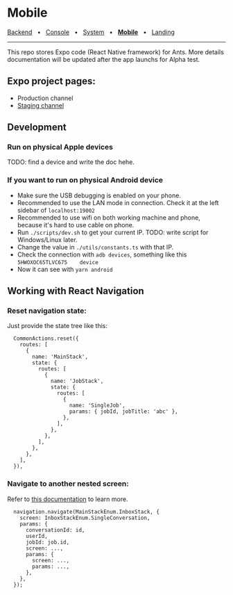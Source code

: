 # Mobile

[Backend](https://github.com/getants/backend#readme) &nbsp;&nbsp;•&nbsp;&nbsp; [Console](https://github.com/getants/console#readme) &nbsp;&nbsp;•&nbsp;&nbsp; [System](https://github.com/getants/system#readme) &nbsp;&nbsp;•&nbsp;&nbsp; **[Mobile](https://github.com/getants/mobile#readme)** &nbsp;&nbsp;•&nbsp;&nbsp; [Landing](https://github.com/getants/landing#readme)

---

This repo stores Expo code (React Native framework) for Ants. More details documentation will be updated after the app launchs for Alpha test.

## Expo project pages:

- Production channel
- [Staging channel](https://expo.io/@getants/getants?release-channel=staging)

## Development

### Run on physical Apple devices
TODO: find a device and write the doc hehe.

### If you want to run on physical Android device

- Make sure the USB debugging is enabled on your phone.
- Recommended to use the LAN mode in connection. Check it at the left sidebar of `localhost:19002`
- Recommended to use wifi on both working machine and phone, because it's hard to use cable on phone.
- Run `./scripts/dev.sh` to get your current IP. TODO: write script for Windows/Linux later.
- Change the value in `./utils/constants.ts` with that IP.
- Check the connection with `adb devices`, something like this `5HWOXOC65TLVC675	device`
- Now it can see with `yarn android`

## Working with React Navigation

### Reset navigation state:

Just provide the state tree like this:

```
  CommonActions.reset({
    routes: [
      {
        name: 'MainStack',
        state: {
          routes: [
            {
              name: 'JobStack',
              state: {
                routes: [
                  {
                    name: 'SingleJob',
                    params: { jobId, jobTitle: 'abc' },
                  },
                ],
              },
            },
          ],
        },
      },
    ],
  }),
```

### Navigate to another nested screen:

Refer to [this documentation](https://reactnavigation.org/docs/nesting-navigators) to learn more.

```
  navigation.navigate(MainStackEnum.InboxStack, {
    screen: InboxStackEnum.SingleConversation,
    params: {
      conversationId: id,
      userId,
      jobId: job.id,
      screen: ...,
      params: {
        screen: ...,
        params: ...,
      },
    },
  });
```
